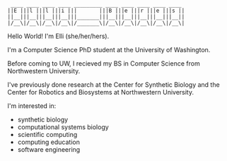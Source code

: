 ```
 ____ ____ ____ ____ _________ ____ ____ ____ ____ ____ 
||E |||l |||l |||i |||       |||B |||e |||r |||e |||s ||
||__|||__|||__|||__|||_______|||__|||__|||__|||__|||__||
|/__\|/__\|/__\|/__\|/_______\|/__\|/__\|/__\|/__\|/__\|
```

Hello World!
I'm Elli (she/her/hers).

I'm a Computer Science PhD student at
the University of Washington.

Before coming to UW, I recieved my BS
in Computer Science from Northwestern
University.

I've previously done research at the
Center for Synthetic Biology and the
Center for Robotics and Biosystems
at Northwestern University.

I'm interested in:
- synthetic biology
- computational systems biology
- scientific computing
- computing education
- software engineering
